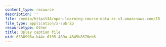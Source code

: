 ```yaml
---
content_type: resource
description: ''
file: /media/https%3A/open-learning-course-data-rc.s3.amazonaws.com/15-071-the-analytics-edge-spring-2017/6330996ab44c6f05489a4845b8370eb6_kntypWFmyyM.srt
file_type: application/x-subrip
resourcetype: Other
title: 3play caption file
uid: 6330996a-b44c-6f05-489a-4845b8370eb6
---
```

